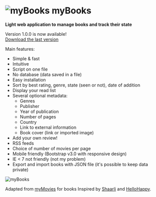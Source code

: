 # ![myBooks](https://raw.githubusercontent.com/nicolabricot/myBooks/master/assets/icon/favicon.png) myBooks

__Light web application to manage books and track their state__  



Version 1.0.0 is now available!  
[Download the last version](https://github.com/nicolabricot/myBooks/releases)


Main features:
- Simple & fast
- Intuitive
- Script on one file
- No database (data saved in a file)
- Easy installation
- Sort by best rating, genre, state (seen or not), date of addition
- Display your read list
- Several optional metadata:
  - Genres
  - Publisher
  - Year of publication
  - Number of pages
  - Country
  - Link to external information
  - Book cover (link or imported image)
- Add your own review!
- RSS feeds
- Choice of number of movies per page
- Mobile friendly (Bootstrap v3.0 with responsive design)
- IE < 7 not friendly (not my problem)
- Export and import books with JSON file (it's possible to keep data private)

![myBooks](https://raw.github.com/nicolabricot/myBooks/master/myBooks.jpg)


Adapted from [myMovies](https://github.com/nicolabricot/myMovies) for books
Inspired by [Shaarli](https://github.com/sebsauvage/Shaarli) and [HelloHappy](http://books.hellohappy.org/).
